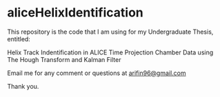 # aliceHelixIdentification

This repository is the code that I am using for my Undergraduate Thesis, entitled:

Helix Track Indentification in ALICE Time Projection Chamber Data using The Hough Transform and Kalman Filter

Email me for any comment or questions at arifin96@gmail.com

Thank you.

